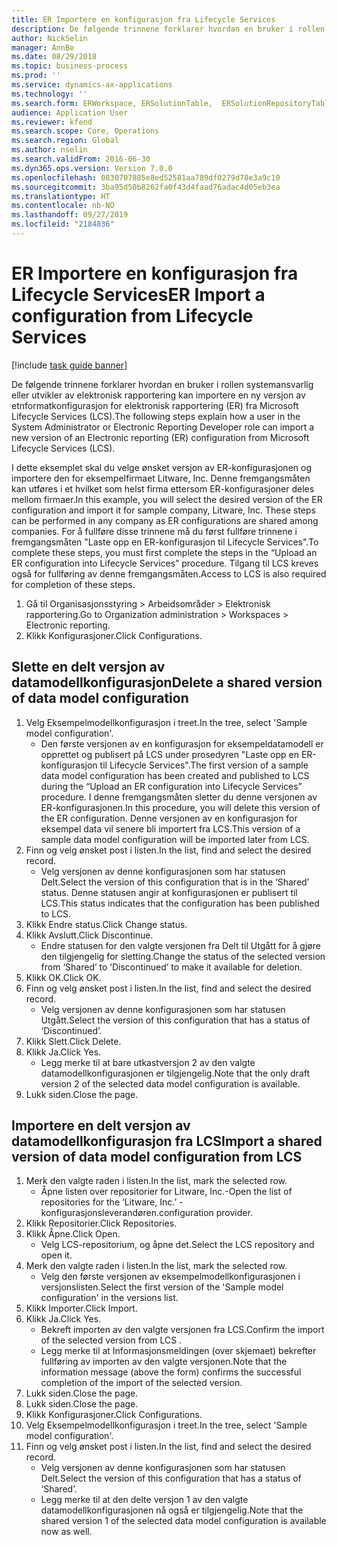 ```yaml
---
title: ER Importere en konfigurasjon fra Lifecycle Services
description: De følgende trinnene forklarer hvordan en bruker i rollen systemansvarlig eller utvikler av elektronisk rapportering kan importere en ny versjon av etnformatkonfigurasjon for elektronisk rapportering (ER) fra Microsoft Lifecycle Services (LCS).
author: NickSelin
manager: AnnBe
ms.date: 08/29/2018
ms.topic: business-process
ms.prod: ''
ms.service: dynamics-ax-applications
ms.technology: ''
ms.search.form: ERWorkspace, ERSolutionTable,  ERSolutionRepositoryTable, ERSolutionImport
audience: Application User
ms.reviewer: kfend
ms.search.scope: Core, Operations
ms.search.region: Global
ms.author: nselin
ms.search.validFrom: 2016-06-30
ms.dyn365.ops.version: Version 7.0.0
ms.openlocfilehash: 0830707885e8ed52581aa789df0279d78e3a9c10
ms.sourcegitcommit: 3ba95d50b8262fa0f43d4faad76adac4d05eb3ea
ms.translationtype: HT
ms.contentlocale: nb-NO
ms.lasthandoff: 09/27/2019
ms.locfileid: "2184836"
---
```

# <a name="er-import-a-configuration-from-lifecycle-services"></a><span data-ttu-id="99548-103">ER Importere en konfigurasjon fra Lifecycle Services</span><span class="sxs-lookup"><span data-stu-id="99548-103">ER Import a configuration from Lifecycle Services</span></span>

[!include [task guide banner](../../includes/task-guide-banner.md)]

<span data-ttu-id="99548-104">De følgende trinnene forklarer hvordan en bruker i rollen systemansvarlig eller utvikler av elektronisk rapportering kan importere en ny versjon av etnformatkonfigurasjon for elektronisk rapportering (ER) fra Microsoft Lifecycle Services (LCS).</span><span class="sxs-lookup"><span data-stu-id="99548-104">The following steps explain how a user in the System Administrator or Electronic Reporting Developer role can import a new version of an Electronic reporting (ER) configuration from Microsoft Lifecycle Services (LCS).</span></span>

<span data-ttu-id="99548-105">I dette eksemplet skal du velge ønsket versjon av ER-konfigurasjonen og importere den for eksempelfirmaet Litware, Inc. Denne fremgangsmåten kan utføres i et hvilket som helst firma ettersom ER-konfigurasjoner deles mellom firmaer.</span><span class="sxs-lookup"><span data-stu-id="99548-105">In this example, you will select the desired version of the ER configuration and import it for sample company, Litware, Inc. These steps can be performed in any company as ER configurations are shared among companies.</span></span> <span data-ttu-id="99548-106">For å fullføre disse trinnene må du først fullføre trinnene i fremgangsmåten "Laste opp en ER-konfigurasjon til Lifecycle Services".</span><span class="sxs-lookup"><span data-stu-id="99548-106">To complete these steps, you must first complete the steps in the “Upload an ER configuration into Lifecycle Services” procedure.</span></span> <span data-ttu-id="99548-107">Tilgang til LCS kreves også for fullføring av denne fremgangsmåten.</span><span class="sxs-lookup"><span data-stu-id="99548-107">Access to LCS is also required for completion of these steps.</span></span>

1. <span data-ttu-id="99548-108">Gå til Organisasjonsstyring > Arbeidsområder > Elektronisk rapportering.</span><span class="sxs-lookup"><span data-stu-id="99548-108">Go to Organization administration > Workspaces > Electronic reporting.</span></span>
2. <span data-ttu-id="99548-109">Klikk Konfigurasjoner.</span><span class="sxs-lookup"><span data-stu-id="99548-109">Click Configurations.</span></span>

## <a name="delete-a-shared-version-of-data-model-configuration"></a><span data-ttu-id="99548-110">Slette en delt versjon av datamodellkonfigurasjon</span><span class="sxs-lookup"><span data-stu-id="99548-110">Delete a shared version of data model configuration</span></span>
1. <span data-ttu-id="99548-111">Velg Eksempelmodellkonfigurasjon i treet.</span><span class="sxs-lookup"><span data-stu-id="99548-111">In the tree, select 'Sample model configuration'.</span></span>
    * <span data-ttu-id="99548-112">Den første versjonen av en konfigurasjon for eksempeldatamodell er opprettet og publisert på LCS under prosedyren "Laste opp en ER-konfigurasjon til Lifecycle Services".</span><span class="sxs-lookup"><span data-stu-id="99548-112">The first version of a sample data model configuration has been created and published to LCS during the “Upload an ER configuration into Lifecycle Services” procedure.</span></span> <span data-ttu-id="99548-113">I denne fremgangsmåten sletter du denne versjonen av ER-konfigurasjonen.</span><span class="sxs-lookup"><span data-stu-id="99548-113">In this procedure, you will delete this version of the ER configuration.</span></span> <span data-ttu-id="99548-114">Denne versjonen av en konfigurasjon for eksempel data vil senere bli importert fra LCS.</span><span class="sxs-lookup"><span data-stu-id="99548-114">This version of a sample data model configuration will be imported later from LCS.</span></span>  
2. <span data-ttu-id="99548-115">Finn og velg ønsket post i listen.</span><span class="sxs-lookup"><span data-stu-id="99548-115">In the list, find and select the desired record.</span></span>
    * <span data-ttu-id="99548-116">Velg versjonen av denne konfigurasjonen som har statusen Delt.</span><span class="sxs-lookup"><span data-stu-id="99548-116">Select the version of this configuration that is in the ‘Shared’ status.</span></span> <span data-ttu-id="99548-117">Denne statusen angir at konfigurasjonen er publisert til LCS.</span><span class="sxs-lookup"><span data-stu-id="99548-117">This status indicates that the configuration has been published to LCS.</span></span>  
3. <span data-ttu-id="99548-118">Klikk Endre status.</span><span class="sxs-lookup"><span data-stu-id="99548-118">Click Change status.</span></span>
4. <span data-ttu-id="99548-119">Klikk Avslutt.</span><span class="sxs-lookup"><span data-stu-id="99548-119">Click Discontinue.</span></span>
    * <span data-ttu-id="99548-120">Endre statusen for den valgte versjonen fra Delt til Utgått for å gjøre den tilgjengelig for sletting.</span><span class="sxs-lookup"><span data-stu-id="99548-120">Change the status of the selected version from ‘Shared’ to ‘Discontinued’ to make it available for deletion.</span></span>  
5. <span data-ttu-id="99548-121">Klikk OK.</span><span class="sxs-lookup"><span data-stu-id="99548-121">Click OK.</span></span>
6. <span data-ttu-id="99548-122">Finn og velg ønsket post i listen.</span><span class="sxs-lookup"><span data-stu-id="99548-122">In the list, find and select the desired record.</span></span>
    * <span data-ttu-id="99548-123">Velg versjonen av denne konfigurasjonen som har statusen Utgått.</span><span class="sxs-lookup"><span data-stu-id="99548-123">Select the version of this configuration that has a status of ‘Discontinued’.</span></span>  
7. <span data-ttu-id="99548-124">Klikk Slett.</span><span class="sxs-lookup"><span data-stu-id="99548-124">Click Delete.</span></span>
8. <span data-ttu-id="99548-125">Klikk Ja.</span><span class="sxs-lookup"><span data-stu-id="99548-125">Click Yes.</span></span>
    * <span data-ttu-id="99548-126">Legg merke til at bare utkastversjon 2 av den valgte datamodellkonfigurasjonen er tilgjengelig.</span><span class="sxs-lookup"><span data-stu-id="99548-126">Note that the only draft version 2 of the selected data model configuration is available.</span></span>  
9. <span data-ttu-id="99548-127">Lukk siden.</span><span class="sxs-lookup"><span data-stu-id="99548-127">Close the page.</span></span>

## <a name="import-a-shared-version-of-data-model-configuration-from-lcs"></a><span data-ttu-id="99548-128">Importere en delt versjon av datamodellkonfigurasjon fra LCS</span><span class="sxs-lookup"><span data-stu-id="99548-128">Import a shared version of data model configuration from LCS</span></span>
1. <span data-ttu-id="99548-129">Merk den valgte raden i listen.</span><span class="sxs-lookup"><span data-stu-id="99548-129">In the list, mark the selected row.</span></span>
    * <span data-ttu-id="99548-130">Åpne listen over repositorier for Litware, Inc.-</span><span class="sxs-lookup"><span data-stu-id="99548-130">Open the list of repositories for the ‘Litware, Inc.’</span></span> <span data-ttu-id="99548-131">-konfigurasjonsleverandøren.</span><span class="sxs-lookup"><span data-stu-id="99548-131">configuration provider.</span></span>  
2. <span data-ttu-id="99548-132">Klikk Repositorier.</span><span class="sxs-lookup"><span data-stu-id="99548-132">Click Repositories.</span></span>
3. <span data-ttu-id="99548-133">Klikk Åpne.</span><span class="sxs-lookup"><span data-stu-id="99548-133">Click Open.</span></span>
    * <span data-ttu-id="99548-134">Velg LCS-repositorium, og åpne det.</span><span class="sxs-lookup"><span data-stu-id="99548-134">Select the LCS repository and open it.</span></span>  
4. <span data-ttu-id="99548-135">Merk den valgte raden i listen.</span><span class="sxs-lookup"><span data-stu-id="99548-135">In the list, mark the selected row.</span></span>
    * <span data-ttu-id="99548-136">Velg den første versjonen av eksempelmodellkonfigurasjonen i versjonslisten.</span><span class="sxs-lookup"><span data-stu-id="99548-136">Select the first version of the 'Sample model configuration' in the versions list.</span></span>  
5. <span data-ttu-id="99548-137">Klikk Importer.</span><span class="sxs-lookup"><span data-stu-id="99548-137">Click Import.</span></span>
6. <span data-ttu-id="99548-138">Klikk Ja.</span><span class="sxs-lookup"><span data-stu-id="99548-138">Click Yes.</span></span>
    * <span data-ttu-id="99548-139">Bekreft importen av den valgte versjonen fra LCS.</span><span class="sxs-lookup"><span data-stu-id="99548-139">Confirm the import of the selected version from LCS .</span></span>  
    * <span data-ttu-id="99548-140">Legg merke til at Informasjonsmeldingen (over skjemaet) bekrefter fullføring av importen av den valgte versjonen.</span><span class="sxs-lookup"><span data-stu-id="99548-140">Note that the information message (above the form) confirms the successful completion of the import of the selected version.</span></span>  
7. <span data-ttu-id="99548-141">Lukk siden.</span><span class="sxs-lookup"><span data-stu-id="99548-141">Close the page.</span></span>
8. <span data-ttu-id="99548-142">Lukk siden.</span><span class="sxs-lookup"><span data-stu-id="99548-142">Close the page.</span></span>
9. <span data-ttu-id="99548-143">Klikk Konfigurasjoner.</span><span class="sxs-lookup"><span data-stu-id="99548-143">Click Configurations.</span></span>
10. <span data-ttu-id="99548-144">Velg Eksempelmodellkonfigurasjon i treet.</span><span class="sxs-lookup"><span data-stu-id="99548-144">In the tree, select 'Sample model configuration'.</span></span>
11. <span data-ttu-id="99548-145">Finn og velg ønsket post i listen.</span><span class="sxs-lookup"><span data-stu-id="99548-145">In the list, find and select the desired record.</span></span>
    * <span data-ttu-id="99548-146">Velg versjonen av denne konfigurasjonen som har statusen Delt.</span><span class="sxs-lookup"><span data-stu-id="99548-146">Select the version of this configuration that has a status of ‘Shared’.</span></span>  
    * <span data-ttu-id="99548-147">Legg merke til at den delte versjon 1 av den valgte datamodellkonfigurasjonen nå også er tilgjengelig.</span><span class="sxs-lookup"><span data-stu-id="99548-147">Note that the shared version 1 of the selected data model configuration is available now as well.</span></span>  

